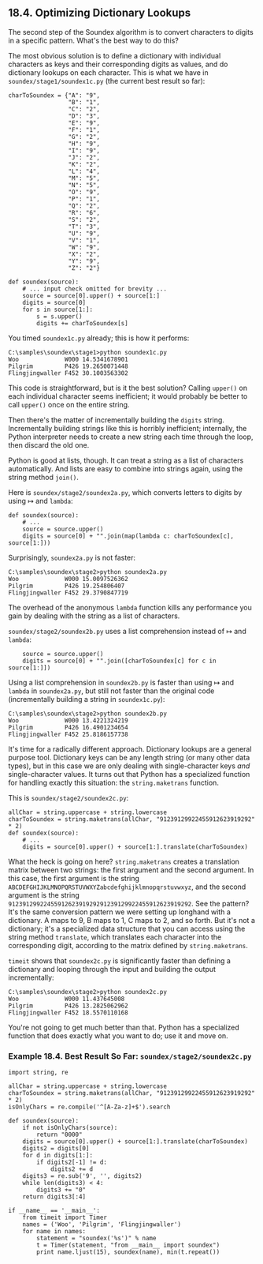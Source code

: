 

18.4. Optimizing Dictionary Lookups
-----------------------------------

The second step of the Soundex algorithm is to convert characters to
digits in a specific pattern. What's the best way to do this?

The most obvious solution is to define a dictionary with individual
characters as keys and their corresponding digits as values, and do
dictionary lookups on each character. This is what we have in
`soundex/stage1/soundex1c.py` (the current best result so far):

    charToSoundex = {"A": "9",
                     "B": "1",
                     "C": "2",
                     "D": "3",
                     "E": "9",
                     "F": "1",
                     "G": "2",
                     "H": "9",
                     "I": "9",
                     "J": "2",
                     "K": "2",
                     "L": "4",
                     "M": "5",
                     "N": "5",
                     "O": "9",
                     "P": "1",
                     "Q": "2",
                     "R": "6",
                     "S": "2",
                     "T": "3",
                     "U": "9",
                     "V": "1",
                     "W": "9",
                     "X": "2",
                     "Y": "9",
                     "Z": "2"}

    def soundex(source):
        # ... input check omitted for brevity ...
        source = source[0].upper() + source[1:]
        digits = source[0]
        for s in source[1:]:
            s = s.upper()
            digits += charToSoundex[s]

You timed `soundex1c.py` already; this is how it performs:

    C:\samples\soundex\stage1>python soundex1c.py
    Woo             W000 14.5341678901
    Pilgrim         P426 19.2650071448
    Flingjingwaller F452 30.1003563302

This code is straightforward, but is it the best solution? Calling
`upper()` on each individual character seems inefficient; it would
probably be better to call `upper()` once on the entire string.

Then there's the matter of incrementally building the `digits` string.
Incrementally building strings like this is horribly inefficient;
internally, the Python interpreter needs to create a new string each
time through the loop, then discard the old one.

Python is good at lists, though. It can treat a string as a list of
characters automatically. And lists are easy to combine into strings
again, using the string method `join()`.

Here is `soundex/stage2/soundex2a.py`, which converts letters to digits
by using ↦ and `lambda`:

    def soundex(source):
        # ...
        source = source.upper()
        digits = source[0] + "".join(map(lambda c: charToSoundex[c], source[1:]))

Surprisingly, `soundex2a.py` is not faster:

    C:\samples\soundex\stage2>python soundex2a.py
    Woo             W000 15.0097526362
    Pilgrim         P426 19.254806407
    Flingjingwaller F452 29.3790847719

The overhead of the anonymous `lambda` function kills any performance
you gain by dealing with the string as a list of characters.

`soundex/stage2/soundex2b.py` uses a list comprehension instead of ↦ and
`lambda`:

        source = source.upper()
        digits = source[0] + "".join([charToSoundex[c] for c in source[1:]])

Using a list comprehension in `soundex2b.py` is faster than using ↦ and
`lambda` in `soundex2a.py`, but still not faster than the original code
(incrementally building a string in `soundex1c.py`):

    C:\samples\soundex\stage2>python soundex2b.py
    Woo             W000 13.4221324219
    Pilgrim         P426 16.4901234654
    Flingjingwaller F452 25.8186157738

It's time for a radically different approach. Dictionary lookups are a
general purpose tool. Dictionary keys can be any length string (or many
other data types), but in this case we are only dealing with
single-character keys *and* single-character values. It turns out that
Python has a specialized function for handling exactly this situation:
the `string.maketrans` function.

This is `soundex/stage2/soundex2c.py`:

    allChar = string.uppercase + string.lowercase
    charToSoundex = string.maketrans(allChar, "91239129922455912623919292" * 2)
    def soundex(source):
        # ...
        digits = source[0].upper() + source[1:].translate(charToSoundex)

What the heck is going on here? `string.maketrans` creates a translation
matrix between two strings: the first argument and the second argument.
In this case, the first argument is the string
`ABCDEFGHIJKLMNOPQRSTUVWXYZabcdefghijklmnopqrstuvwxyz`, and the second
argument is the string
`9123912992245591262391929291239129922455912623919292`. See the pattern?
It's the same conversion pattern we were setting up longhand with a
dictionary. A maps to 9, B maps to 1, C maps to 2, and so forth. But
it's not a dictionary; it's a specialized data structure that you can
access using the string method `translate`, which translates each
character into the corresponding digit, according to the matrix defined
by `string.maketrans`.

`timeit` shows that `soundex2c.py` is significantly faster than defining
a dictionary and looping through the input and building the output
incrementally:

    C:\samples\soundex\stage2>python soundex2c.py
    Woo             W000 11.437645008
    Pilgrim         P426 13.2825062962
    Flingjingwaller F452 18.5570110168

You're not going to get much better than that. Python has a specialized
function that does exactly what you want to do; use it and move on.

### Example 18.4. Best Result So Far: `soundex/stage2/soundex2c.py`

    import string, re

    allChar = string.uppercase + string.lowercase
    charToSoundex = string.maketrans(allChar, "91239129922455912623919292" * 2)
    isOnlyChars = re.compile('^[A-Za-z]+$').search

    def soundex(source):
        if not isOnlyChars(source):
            return "0000"
        digits = source[0].upper() + source[1:].translate(charToSoundex)
        digits2 = digits[0]
        for d in digits[1:]:
            if digits2[-1] != d:
                digits2 += d
        digits3 = re.sub('9', '', digits2)
        while len(digits3) < 4:
            digits3 += "0"
        return digits3[:4]

    if __name__ == '__main__':
        from timeit import Timer
        names = ('Woo', 'Pilgrim', 'Flingjingwaller')
        for name in names:
            statement = "soundex('%s')" % name
            t = Timer(statement, "from __main__ import soundex")
            print name.ljust(15), soundex(name), min(t.repeat())

  

